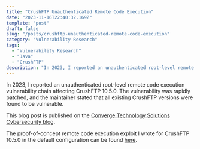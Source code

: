 ```yaml
---
title: "CrushFTP Unauthenticated Remote Code Execution"
date: "2023-11-16T22:40:32.169Z"
template: "post"
draft: false
slug: "/posts/crushftp-unauthenticated-remote-code-execution"
category: "Vulnerability Research"
tags:
  - "Vulnerability Research"
  - "Java"
  - "CrushFTP"
description: "In 2023, I reported an unauthenticated root-level remote code execution vulnerability chain affecting CrushFTP 10.5.0. The vulnerability was rapidly patched, and the maintainer stated that all existing CrushFTP versions were found to be vulnerable."
---
```


In 2023, I reported an unauthenticated root-level remote code execution vulnerability chain affecting CrushFTP 10.5.0. The vulnerability was rapidly patched, and the maintainer stated that all existing CrushFTP versions were found to be vulnerable. 

This blog post is published on the [Converge Technology Solutions Cybersecurity blog](https://convergetp.com/2023/11/16/crushftp-zero-day-cve-2023-43177-discovered/).

The proof-of-concept remote code execution exploit I wrote for CrushFTP 10.5.0 in the default configuration can be found [here](https://github.com/the-emmons/CVE-2023-43177).
